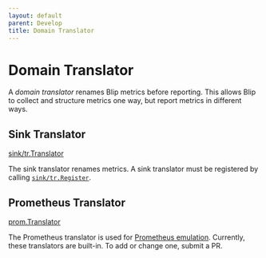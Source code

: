 ```yaml
---
layout: default
parent: Develop
title: Domain Translator
---
```


# Domain Translator

A _domain translator_ renames Blip metrics before reporting.
This allows Blip to collect and structure metrics one way, but report metrics in different ways.

## Sink Translator

[sink/tr.Translator](https://pkg.go.dev/github.com/cashapp/blip/sink/tr#DomainTranslator)

The sink translator renames metrics.
A sink translator must be registered by calling [`sink/tr.Register`](https://pkg.go.dev/github.com/cashapp/blip/sink/tr#Register).

## Prometheus Translator

[prom.Translator](https://pkg.go.dev/github.com/cashapp/blip/prom#DomainTranslator)

The Prometheus translator is used for [Prometheus emulation](../prometheus/).
Currently, these translators are built-in.
To add or change one, submit a PR.
